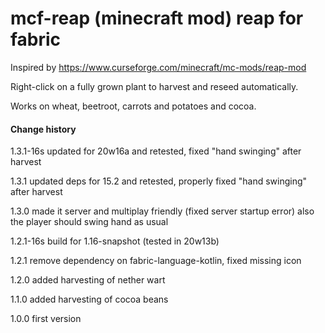 # mcf-reap (minecraft mod) reap for fabric

Inspired by https://www.curseforge.com/minecraft/mc-mods/reap-mod

Right-click on a fully grown plant to harvest and reseed automatically.

Works on wheat, beetroot, carrots and potatoes and cocoa.

#### Change history

1.3.1-16s updated for 20w16a and retested, fixed "hand swinging" after harvest

1.3.1 updated deps for 15.2 and retested, properly fixed "hand swinging" after harvest

1.3.0 made it server and multiplay friendly (fixed server startup error)
      also the player should swing hand as usual

1.2.1-16s build for 1.16-snapshot (tested in 20w13b)

1.2.1 remove dependency on fabric-language-kotlin, fixed missing icon
 
1.2.0 added harvesting of nether wart

1.1.0 added harvesting of cocoa beans

1.0.0 first version